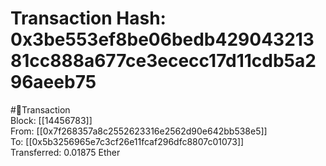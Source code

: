 
Transaction Hash: 0x3be553ef8be06bedb42904321381cc888a677ce3ececc17d11cdb5a296aeeb75
====================================================================================
  
#💸Transaction  
Block: [[14456783]]  
From: [[0x7f268357a8c2552623316e2562d90e642bb538e5]]  
To: [[0x5b3256965e7c3cf26e11fcaf296dfc8807c01073]]  
Transferred: 0.01875 Ether